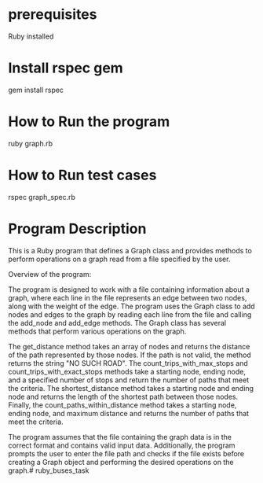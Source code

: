 # prerequisites
Ruby installed

# Install rspec gem
gem install rspec

# How to Run the program
ruby graph.rb

# How to Run test cases
rspec graph_spec.rb

# Program Description
This is a Ruby program that defines a Graph class and provides methods to perform operations on a graph read from a file specified by the user.

Overview of the program:

The program is designed to work with a file containing information about a graph, where each line in the file represents an edge between two nodes, along with the weight of the edge. The program uses the Graph class to add nodes and edges to the graph by reading each line from the file and calling the add_node and add_edge methods. The Graph class has several methods that perform various operations on the graph.

The get_distance method takes an array of nodes and returns the distance of the path represented by those nodes. If the path is not valid, the method returns the string "NO SUCH ROAD". The count_trips_with_max_stops and count_trips_with_exact_stops methods take a starting node, ending node, and a specified number of stops and return the number of paths that meet the criteria. The shortest_distance method takes a starting node and ending node and returns the length of the shortest path between those nodes. Finally, the count_paths_within_distance method takes a starting node, ending node, and maximum distance and returns the number of paths that meet the criteria.

The program assumes that the file containing the graph data is in the correct format and contains valid input data. Additionally, the program prompts the user to enter the file path and checks if the file exists before creating a Graph object and performing the desired operations on the graph.# ruby_buses_task
